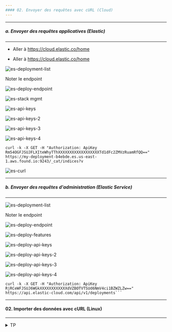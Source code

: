 ```yaml
---
#### 02. Envoyer des requêtes avec cURL (Cloud)
---
```


---
##### a. Envoyer des requêtes applicatives (Elastic)
---

- Aller à https://cloud.elastic.co/home

- Aller à https://cloud.elastic.co/home

![es-deployment-list](https://user-images.githubusercontent.com/28993140/182843852-17285c83-dff7-4225-bdee-c2f751592bbe.png)

Noter le endpoint

![es-deploy-endpoint](https://user-images.githubusercontent.com/28993140/182845819-67c250e5-6c24-4288-a58a-cc34116bb691.png)

![es-stack mgmt](https://user-images.githubusercontent.com/28993140/182843868-78987cb2-67c5-4058-a565-e6c70b79f865.png)

![es-api-keys](https://user-images.githubusercontent.com/28993140/182843864-9c0f955a-225b-4745-bb49-5219a41007b7.png)

![es-api-keys-2](https://user-images.githubusercontent.com/28993140/182843862-84a549d8-2694-4bfd-8353-4361edb23882.png)

![es-api-keys-3](https://user-images.githubusercontent.com/28993140/182843857-0c326710-44ab-46ce-ba72-3e6d593c5325.png)

![es-api-keys-4](https://user-images.githubusercontent.com/28993140/182843854-70128494-d72c-42df-87da-04e36cad8ea7.png)

```
curl -k -X GET -H "Authorization: ApiKey Rm54OGFJSUJFLXIteWhyTThXXXXXXXXXXXXXXXXXXTd1dFc2ZMVzRuamRfQQ==" https://my-deployment-b4ebde.es.us-east-1.aws.found.io:9243/_cat/indices?v 
```

![es-curl](https://user-images.githubusercontent.com/28993140/182844268-5964430b-1a18-4a25-aae4-ff8403e185fa.png)


---
##### b. Envoyer des requêtes d'administration (Elastic Service)
---

![es-deployment-list](https://user-images.githubusercontent.com/28993140/182843852-17285c83-dff7-4225-bdee-c2f751592bbe.png)

Noter le endpoint

![es-deploy-endpoint](https://user-images.githubusercontent.com/28993140/182845819-67c250e5-6c24-4288-a58a-cc34116bb691.png)

![es-deploy-features](https://user-images.githubusercontent.com/28993140/182843847-98dd459a-95d4-444c-8486-bb6632720fda.png)

![es-deploy-api-keys](https://user-images.githubusercontent.com/28993140/182843845-94b3aa9f-8647-42c7-ad66-9912f6d24044.png)

![es-deploy-api-keys-2](https://user-images.githubusercontent.com/28993140/182843838-fd631648-d8b4-493b-b138-242c05430cd9.png)

![es-deploy-api-keys-3](https://user-images.githubusercontent.com/28993140/182843834-add51f37-addb-4e27-8680-664084991c3e.png)

![es-deploy-api-keys-4](https://user-images.githubusercontent.com/28993140/182843828-8d433a0d-0e09-4609-aef3-71d8dbc49b85.png)



```
curl -k -X GET -H "Authorization: ApiKey RjRCeWFJSUJ6WGkXXXXXXXXXXXXdVZBOTVTSUd6NmV4ci1BZWZLZw==" https://api.elastic-cloud.com/api/v1/deployments```
```


---
#### 02. Importer des données avec cURL (Linux)
---
        

<details>
<summary>TP</summary>
        
Le but ici est d'importer un fichier directement depuis la ligne de commande en utilisant l'utilitaire cURL
        
:warning: :warning: :warning: ATTENTION ! 
Cette partie de l'exercice nécessite d'avoir accès à un terminal linux
Si ce n'est pas le cas, passez votre chemin :)

Rappel :
* Le Content-Type doit être application/**x-ndjson**.
* Chaque ligne doit se terminer par un \n ou \r\n, dernière ligne incluse !
* Une action qui plante n'affectera pas les autres actions.
* L'API Bulk renvoie un rapport détaillé pour toutes les actions.
* L'API Bulk est plus efficace que l'envoi de plusieurs actions individuelles (réduction de traffic réseau).

##### :arrow_forward: Naviguer vers le dossier ou se trouve le fichier bulk

```
$ cd /path/to/data/file/directory
```

A noter que le nom de l'index n'est pas défini dans le fichier bulk, il faudra le spécifier dans le path de la requête HTTP.

##### :arrow_forward: Importer les données dans le cluster local

```
A compléter...
```

Il y a 1000 documents dans le fichier json. Vérifions que tout a été chargé dans l'index.

```
GET /products/_count
```

<img src="https://i.ibb.co/Jnv6G5q/027-Screenshot-2021-03-16-Elastic-Kibana.png" width="20%">

</details>

 
